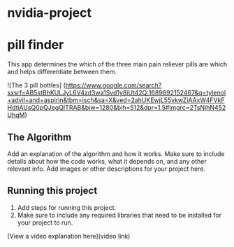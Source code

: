 # nvidia-project
# pill finder

This app determines the which of the three main pain reliever pills are which and helps differentiate between them.

![The 3 pill bottles] (https://www.google.com/search?sxsrf=AB5stBhKULJyL6V4zd3wa1Svd1y8iUt42Q:1689692152467&q=tylenol+advil+and+aspirin&tbm=isch&sa=X&ved=2ahUKEwjL55vkwZiAAxW4FVkFHdtiAUsQ0pQJegQITRAB&biw=1280&bih=512&dpr=1.5#imgrc=2TsNjhN452UhqM)
## The Algorithm

Add an explanation of the algorithm and how it works. Make sure to include details about how the code works, what it depends on, and any other relevant info. Add images or other descriptions for your project here. 

## Running this project

1. Add steps for running this project.
2. Make sure to include any required libraries that need to be installed for your project to run.

[View a video explanation here](video link)
